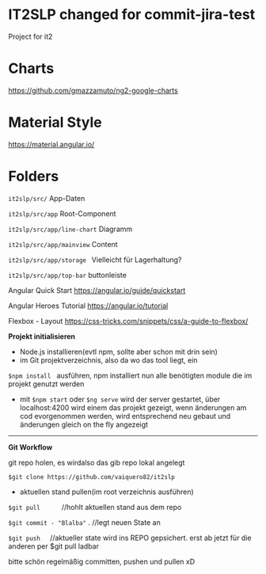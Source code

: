 # IT2SLP      changed for commit-jira-test                  
Project for it2

# Charts
https://github.com/gmazzamuto/ng2-google-charts

# Material Style
https://material.angular.io/


# Folders
`it2slp/src/`                 App-Daten

`it2slp/src/app`              Root-Component

`it2slp/src/app/line-chart`   Diagramm

`it2slp/src/app/mainview`     Content

`it2slp/src/app/storage `     Vielleicht für Lagerhaltung?

`it2slp/src/app/top-bar`      buttonleiste 



Angular Quick Start
https://angular.io/guide/quickstart

Angular Heroes Tutorial
https://angular.io/tutorial

Flexbox - Layout
https://css-tricks.com/snippets/css/a-guide-to-flexbox/

**Projekt initialisieren**

- Node.js installieren(evtl npm, sollte aber schon mit drin sein)
- im Git projektverzeichnis, also da wo das tool liegt, ein 

`$npm install`    ausführen, npm installiert nun alle benötigten module die im projekt genutzt werden

- mit `$npm start`  oder `$ng serve`   wird der server gestartet, über localhost:4200 wird einem das projekt gezeigt, wenn änderungen am cod evorgenommen werden, wird entsprechend neu gebaut und änderungen gleich on the fly angezeigt

-------
**Git Workflow**

git repo holen, es wirdalso das gib repo lokal angelegt

`$git clone https://github.com/vaiquero82/it2slp`

- aktuellen stand pullen(im root verzeichnis ausführen)

`$git pull`           //hohlt aktuellen stand aus dem repo

`$git commit - "Blalba"` .  //legt neuen State an

`$git push`     //aktueller state wird ins REPO gepsichert. erst ab jetzt für die anderen per $git pull ladbar





bitte schön regelmäßig committen, pushen und pullen xD
